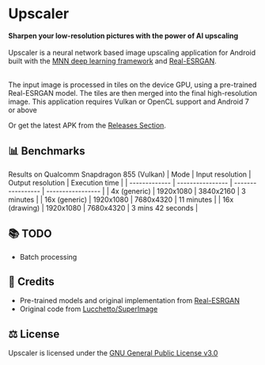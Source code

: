 # Upscaler

**Sharpen your low-resolution pictures with the power of AI upscaling**<br/><br/>
Upscaler is a neural network based image upscaling application for Android built with
the [MNN deep learning framework](https://github.com/alibaba/MNN)
and [Real-ESRGAN](https://github.com/xinntao/Real-ESRGAN).<br/><br/>

The input image is processed in tiles on the device GPU, using a pre-trained Real-ESRGAN model. The
tiles are then merged into the final high-resolution image. This application requires Vulkan or
OpenCL support and Android 7 or above

Or get the latest APK from
the [Releases Section](https://github.com/egeoz/Upscaler/releases/latest).

## 📊 Benchmarks

Results on Qualcomm Snapdragon 855 (Vulkan)
| Mode | Input resolution | Output resolution | Execution time |
| ------------- | ---------------- | ----------------- | ----------------- |
| 4x (generic)  | 1920x1080 | 3840x2160 | 3 minutes |
| 16x (generic) | 1920x1080 | 7680x4320 | 11 minutes |
| 16x (drawing) | 1920x1080 | 7680x4320 | 3 mins 42 seconds |

## 📚 TODO

- Batch processing

## 📝 Credits

- Pre-trained models and original implementation
  from [Real-ESRGAN](https://github.com/xinntao/Real-ESRGAN)
- Original code from [Lucchetto/SuperImage](https://github.com/Lucchetto/SuperImage)

## ⚖️ License

Upscaler is licensed under
the [GNU General Public License v3.0](https://www.gnu.org/licenses/gpl-3.0.html)
